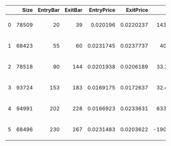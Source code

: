 |    |   Size |   EntryBar |   ExitBar |   EntryPrice |   ExitPrice |       PnL |   ReturnPct | EntryTime           | ExitTime            | Duration         |
|---:|-------:|-----------:|----------:|-------------:|------------:|----------:|------------:|:--------------------|:--------------------|:-----------------|
|  0 |  78509 |         20 |        39 |    0.020196  |   0.0220237 |  143.493  |   0.0904997 | 2022-07-06 00:00:00 | 2022-07-25 00:00:00 | 19 days 00:00:00 |
|  1 |  68423 |         55 |        60 |    0.0231745 |   0.0237737 |   40.999  |   0.025856  | 2022-08-10 00:00:00 | 2022-08-15 00:00:00 | 5 days 00:00:00  |
|  2 |  78518 |         90 |       144 |    0.0201938 |   0.0206189 |   33.3776 |   0.0210508 | 2022-09-14 00:00:00 | 2022-11-07 00:00:00 | 54 days 00:00:00 |
|  3 |  93724 |        153 |       183 |    0.0169175 |   0.0172637 |   32.4501 |   0.0204658 | 2022-11-16 00:00:00 | 2022-12-16 00:00:00 | 30 days 00:00:00 |
|  4 |  94991 |        202 |       228 |    0.0166923 |   0.0233631 |  633.661  |   0.39963   | 2023-01-04 00:00:00 | 2023-01-30 00:00:00 | 26 days 00:00:00 |
|  5 |  68496 |        230 |       267 |    0.0231483 |   0.0203622 | -190.833  |  -0.120357  | 2023-02-01 00:00:00 | 2023-03-10 00:00:00 | 37 days 00:00:00 |